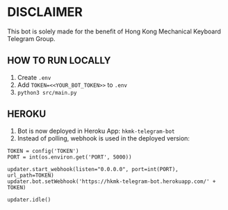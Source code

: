 # DISCLAIMER

This bot is solely made for the benefit of Hong Kong Mechanical Keyboard Telegram Group.

## HOW TO RUN LOCALLY

1. Create `.env`
2. Add `TOKEN=<<YOUR_BOT_TOKEN>>` to `.env`
3.  `python3 src/main.py`

## HEROKU

1. Bot is now deployed in Heroku App: `hkmk-telegram-bot`
2. Instead of polling, webhook is used in the deployed version:
```
TOKEN = config('TOKEN')
PORT = int(os.environ.get('PORT', 5000))

updater.start_webhook(listen="0.0.0.0", port=int(PORT), url_path=TOKEN)
updater.bot.setWebhook('https://hkmk-telegram-bot.herokuapp.com/' + TOKEN)

updater.idle()
```
